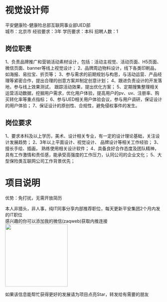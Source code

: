 # 视觉设计师
平安健康险-健康险总部互联网事业部UED部  
城市：北京市 经验要求：3年 学历要求：本科  招聘人数：1

## 岗位职责
1、负责品牌推广和营销活动素材设计，包括：活动主视觉、活动页面、H5页面、微信页面、banner等线上视觉设计；
 2、品牌周边物料设计，线下各类印刷品，如海报、易拉宝、折页等；
 3、参与需求的前期规划与构思，与活动运营、产品经理等紧密合作，提出合理的创意方案并制定创意计划；
 4、跟进负责设计的开发落地，参与线上效果测试， 跟踪活动效果，提出优化方案；
 5、定期搜集整理相关运营活动数据，挖掘用户需求，优化用户体验，提高用户的pv、uv、注册率、购买转化率等重点指标；
 6、参与UED相关用户体验会议，参与用户调研，保证设计的用户体验；
 7、保证设计的原创性、合规性，避免侵权事件的发生。

## 岗位要求
1、要求本科及以上学历，美术、设计相关专业，有一定的设计理论基础，关注设计发展趋势；
 2、3年以上平面设计、视觉设计、 品牌设计等相关工作经验；
 3、擅长手绘、插画， 熟练使用相关设计软件；
 4、具备良好合作态度及团队精神，具有工作激情和责任感，能承受高强度的工作压力，认同公司的企业文化；
 5、大型保险类互联网公司工作背景优先；

# 项目说明

优势：免打扰，无需开放简历

本人非猎头，非人事，纯IT同事分享内部推荐职位，每天更新平安集团2个月内发的IT职位  
感兴趣的你可以添加我的微信(zaqweb)获取内推连接  
<img src="https://github.com/zaqweb/PA-IT-JOBS/blob/master/WechatICode.jpeg"  height="200" width="200">

如果该信息能帮忙获得更好的发展请为项目点亮Star，转发给有需要的朋友




